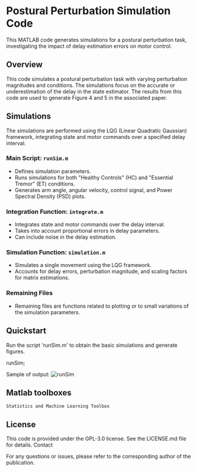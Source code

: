 # Postural Perturbation Simulation Code

This MATLAB code generates simulations for a postural perturbation task, investigating the impact of delay estimation errors on motor control.

## Overview

This code simulates a postural perturbation task with varying perturbation magnitudes and conditions. The simulations focus on the accurate or underestimation of the delay in the state estimator. The results from this code are used to generate Figure 4 and 5 in the associated paper.

## Simulations

The simulations are performed using the LQG (Linear Quadratic Gaussian) framework, integrating state and motor commands over a specified delay interval.

### Main Script: `runSim.m`

- Defines simulation parameters.
- Runs simulations for both "Healthy Controls" (HC) and "Essential Tremor" (ET) conditions.
- Generates arm angle, angular velocity, control signal, and Power Spectral Density (PSD) plots.

### Integration Function: `integrate.m`

- Integrates state and motor commands over the delay interval.
- Takes into account proportional errors in delay parameters.
- Can include noise in the delay estimation.

### Simulation Function: `simulation.m`

- Simulates a single movement using the LQG framework.
- Accounts for delay errors, perturbation magnitude, and scaling factors for matrix estimations.

### Remaining Files

- Remaining files are functions related to plotting or to small variations of the simulation parameters.

## Quickstart
Run the script 'runSim.m' to obtain the basic simulations and generate figures.

runSim; 

Sample of output:
![runSim](https://github.com/fblondiaux/ErroneousDelayCompensationET/Figures/runSim.png)

## Matlab toolboxes

    Statistics and Machine Learning Toolbox

## License

This code is provided under the GPL-3.0 license. See the LICENSE.md file for details.
Contact

For any questions or issues, please refer to the corresponding author of the publication.

